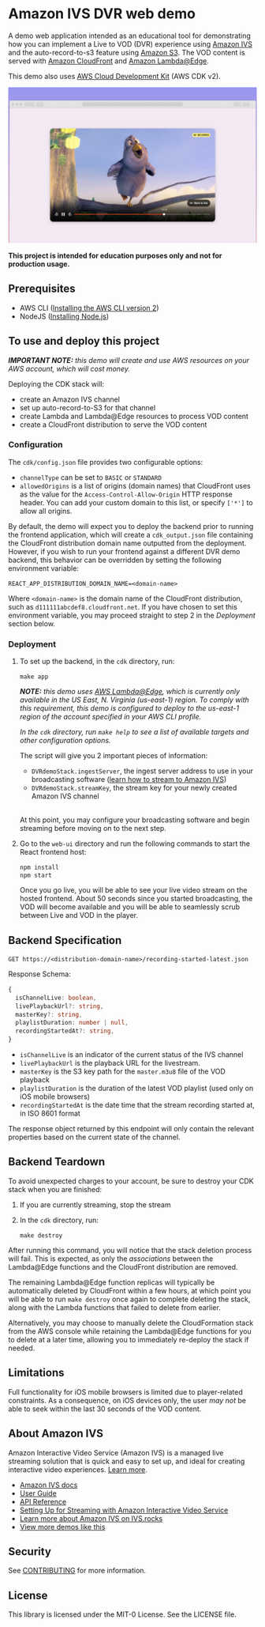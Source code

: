 # Amazon IVS DVR web demo

A demo web application intended as an educational tool for demonstrating how you can implement a Live to VOD (DVR) experience using [Amazon IVS](https://aws.amazon.com/ivs/) and the auto-record-to-s3 feature using [Amazon S3](https://aws.amazon.com/s3/). The VOD content is served with [Amazon CloudFront](https://aws.amazon.com/cloudfront/) and [Amazon Lambda@Edge](https://aws.amazon.com/lambda/edge/).

This demo also uses [AWS Cloud Development Kit](https://aws.amazon.com/cdk/) (AWS CDK v2).

<img src="amazon-ivs-dvr-demo.png" alt="Amazon IVS DVR demo" />

**This project is intended for education purposes only and not for production usage.**

## Prerequisites

- AWS CLI ([Installing the AWS CLI version 2](https://docs.aws.amazon.com/cli/latest/userguide/install-cliv2.html))
- NodeJS ([Installing Node.js](https://nodejs.org/))

## To use and deploy this project

***IMPORTANT NOTE:** this demo will create and use AWS resources on your AWS account, which will cost money.*

Deploying the CDK stack will:

- create an Amazon IVS channel
- set up auto-record-to-S3 for that channel
- create Lambda and Lambda@Edge resources to process VOD content
- create a CloudFront distribution to serve the VOD content

### Configuration

The `cdk/config.json` file provides two configurable options:

- `channelType` can be set to `BASIC` or `STANDARD`
- `allowedOrigins` is a list of origins (domain names) that CloudFront uses as the value for the `Access-Control-Allow-Origin` HTTP response header. You can add your custom domain to this list, or specify `['*']` to allow all origins.

By default, the demo will expect you to deploy the backend prior to running the frontend application, which will create a `cdk_output.json` file containing the CloudFront distribution domain name outputted from the deployment. However, if you wish to run your frontend against a different DVR demo backend, this behavior can be overridden by setting the following environment variable:

```shell
REACT_APP_DISTRIBUTION_DOMAIN_NAME=<domain-name>
```

Where `<domain-name>` is the domain name of the CloudFront distribution, such as `d111111abcdef8.cloudfront.net`. If you have chosen to set this environment variable, you may proceed straight to step 2 in the *Deployment* section below.

### Deployment

1. To set up the backend, in the `cdk` directory, run:

   ```shell
   make app
   ```

   ***NOTE:** this demo uses [AWS Lambda@Edge](https://aws.amazon.com/lambda/edge/), which is currently only available in the US East, N. Virginia (us-east-1) region. To comply with this requirement, this demo is configured to deploy to the us-east-1 region of the account specified in your AWS CLI profile.*

   *In the `cdk` directory, run `make help` to see a list of available targets and other configuration options.*

   The script will give you 2 important pieces of information:

   - `DVRdemoStack.ingestServer`, the ingest server address to use in your broadcasting software ([learn how to stream to Amazon IVS](https://aws.amazon.com/blogs/media/setting-up-for-streaming-with-amazon-ivs/))
   - `DVRdemoStack.streamKey`, the stream key for your newly created Amazon IVS channel  
     <br/>

   At this point, you may configure your broadcasting software and begin streaming before moving on to the next step.

2. Go to the `web-ui` directory and run the following commands to start the React frontend host:

   ```shell
   npm install
   npm start
   ```

   Once you go live, you will be able to see your live video stream on the hosted frontend. About 50 seconds since you started broadcasting, the VOD will become available and you will be able to seamlessly scrub between Live and VOD in the player.

## Backend Specification

```
GET https://<distribution-domain-name>/recording-started-latest.json
```

Response Schema:

```ts
{
  isChannelLive: boolean,
  livePlaybackUrl?: string,
  masterKey?: string,
  playlistDuration: number | null,
  recordingStartedAt?: string,
}
```

- `isChannelLive` is an indicator of the current status of the IVS channel
- `livePlaybackUrl` is the playback URL for the livestream.  
- `masterKey` is the S3 key path for the `master.m3u8` file of the VOD playback
- `playlistDuration` is the duration of the latest VOD playlist (used only on iOS mobile browsers)
- `recordingStartedAt` is the date time that the stream recording started at, in ISO 8601 format

The response object returned by this endpoint will only contain the relevant properties based on the current state of the channel.

## Backend Teardown

To avoid unexpected charges to your account, be sure to destroy your CDK stack when you are finished:

1. If you are currently streaming, stop the stream

2. In the `cdk` directory, run:

   ```shell
   make destroy
   ```

After running this command, you will notice that the stack deletion process will fail. This is expected, as only the *associations* between the Lambda@Edge functions and the CloudFront distribution are removed.

The remaining Lambda@Edge function replicas will typically be automatically deleted by CloudFront within a few hours, at which point you will be able to run `make destroy` once again to complete deleting the stack, along with the Lambda functions that failed to delete from earlier.

Alternatively, you may choose to manually delete the CloudFormation stack from the AWS console while retaining the Lambda@Edge functions for you to delete at a later time, allowing you to immediately re-deploy the stack if needed.

## Limitations

Full functionality for iOS mobile browsers is limited due to player-related constraints. As a consequence, on iOS devices only, the user *may not* be able to seek within the last 30 seconds of the VOD content.

## About Amazon IVS

Amazon Interactive Video Service (Amazon IVS) is a managed live streaming solution that is quick and easy to set up, and ideal for creating interactive video experiences. [Learn more](https://aws.amazon.com/ivs/).

- [Amazon IVS docs](https://docs.aws.amazon.com/ivs/)
- [User Guide](https://docs.aws.amazon.com/ivs/latest/userguide/)
- [API Reference](https://docs.aws.amazon.com/ivs/latest/APIReference/)
- [Setting Up for Streaming with Amazon Interactive Video Service](https://aws.amazon.com/blogs/media/setting-up-for-streaming-with-amazon-ivs/)
- [Learn more about Amazon IVS on IVS.rocks](https://ivs.rocks/)
- [View more demos like this](https://ivs.rocks/examples)

## Security

See [CONTRIBUTING](CONTRIBUTING.md#security-issue-notifications) for more information.

## License

This library is licensed under the MIT-0 License. See the LICENSE file.
